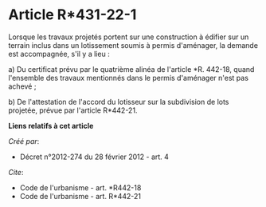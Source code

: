 # Article R*431-22-1

Lorsque les travaux projetés portent sur une construction à édifier sur un terrain inclus dans un lotissement soumis à permis
d'aménager, la demande est accompagnée, s'il y a lieu : 

a) Du certificat prévu par le quatrième alinéa de l'article *R. 442-18, quand l'ensemble des travaux mentionnés dans le
permis d'aménager n'est pas achevé ; 

b) De l'attestation de l'accord du lotisseur sur la subdivision de lots projetée, prévue par l'article R*442-21.

**Liens relatifs à cet article**

_Créé par_:

  - Décret n°2012-274 du 28 février 2012 - art. 4

_Cite_:

  - Code de l'urbanisme - art. *R442-18
  - Code de l'urbanisme - art. R*442-21
